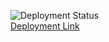 ![Deployment Status](https://vercelbadge.vercel.app/api/nooobcoder/ReactJSCourseUpdate)
<br/>
[Deployment Link](https://news-app-nextjs-nooobcoder.vercel.app/)
